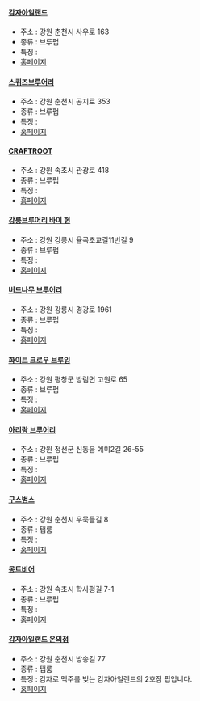 #### [감자아일랜드](https://map.naver.com/v5/entry/place/1245083196) 
 - 주소 : 강원 춘천시 사우로 163
- 종류 : 브루펍
 - 특징 : 
- [홈페이지](http://gamjaisland.com/)
#### [스퀴즈브루어리](https://map.naver.com/v5/entry/place/1927298210) 
 - 주소 : 강원 춘천시 공지로 353
- 종류 : 브루펍
 - 특징 : 
- [홈페이지](http://squeezebrewery.com/)
#### [CRAFTROOT](https://map.naver.com/v5/entry/place/814389083) 
 - 주소 : 강원 속초시 관광로 418
- 종류 : 브루펍
 - 특징 : 
- [홈페이지](https://craftroot.co.kr/)
#### [강릉브루어리 바이 현](https://map.naver.com/v5/entry/place/1832471577) 
 - 주소 : 강원 강릉시 율곡초교길11번길 9 
- 종류 : 브루펍
 - 특징 : 
- [홈페이지](http://instagram.com/gangneung_brewery)
#### [버드나무 브루어리](https://map.naver.com/v5/entry/place/37090227) 
 - 주소 : 강원 강릉시 경강로 1961
- 종류 : 브루펍
 - 특징 : 
- [홈페이지](http://www.facebook.com/Budnamu/)
#### [화이트 크로우 브루잉](https://map.naver.com/v5/entry/place/1621877893) 
 - 주소 : 강원 평창군 방림면 고원로 65
- 종류 : 브루펍
 - 특징 : 
- [홈페이지](https://www.instagram.com/whitecrowbrewing/)
#### [아리랑 브루어리](https://map.naver.com/v5/entry/place/1134919561) 
 - 주소 : 강원 정선군 신동읍 예미2길 26-55
- 종류 : 브루펍
 - 특징 : 
- [홈페이지](http://www.xn--9i2blz0qc217czqmswa.com/)
#### [구스범스](https://map.naver.com/v5/entry/place/1140773629) 
 - 주소 : 강원 춘천시 우묵들길 8
- 종류 : 탭룸
 - 특징 : 
- [홈페이지](https://www.instagram.com/goosebumps_pub)
#### [몽트비어](https://map.naver.com/v5/entry/place/1557846495) 
 - 주소 : 강원 속초시 학사평길 7-1
- 종류 : 브루펍
 - 특징 : 
- [홈페이지](https://www.instagram.com/montbeer_official)
#### [감자아일랜드 온의점](https://map.naver.com/v5/entry/place/1975966576) 
 - 주소 : 강원 춘천시 방송길 77 
- 종류 : 탭룸
 - 특징 : 감자로 맥주를 빚는 감자아일랜드의 2호점 펍입니다.
- [홈페이지](https://www.instagram.com/gamja_island_02/)
